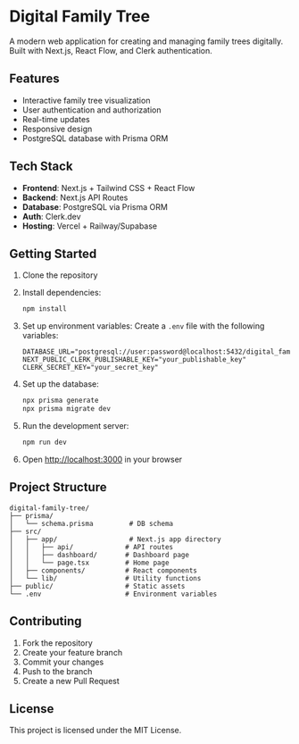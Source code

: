 # Digital Family Tree

A modern web application for creating and managing family trees digitally. Built with Next.js, React Flow, and Clerk authentication.

## Features

- Interactive family tree visualization
- User authentication and authorization
- Real-time updates
- Responsive design
- PostgreSQL database with Prisma ORM

## Tech Stack

- **Frontend**: Next.js + Tailwind CSS + React Flow
- **Backend**: Next.js API Routes
- **Database**: PostgreSQL via Prisma ORM
- **Auth**: Clerk.dev
- **Hosting**: Vercel + Railway/Supabase

## Getting Started

1. Clone the repository
2. Install dependencies:

   ```bash
   npm install
   ```

3. Set up environment variables:
   Create a `.env` file with the following variables:

   ```
   DATABASE_URL="postgresql://user:password@localhost:5432/digital_family_tree"
   NEXT_PUBLIC_CLERK_PUBLISHABLE_KEY="your_publishable_key"
   CLERK_SECRET_KEY="your_secret_key"
   ```

4. Set up the database:

   ```bash
   npx prisma generate
   npx prisma migrate dev
   ```

5. Run the development server:

   ```bash
   npm run dev
   ```

6. Open [http://localhost:3000](http://localhost:3000) in your browser

## Project Structure

```
digital-family-tree/
├── prisma/
│   └── schema.prisma         # DB schema
├── src/
│   ├── app/                  # Next.js app directory
│   │   ├── api/             # API routes
│   │   ├── dashboard/       # Dashboard page
│   │   └── page.tsx         # Home page
│   ├── components/          # React components
│   └── lib/                 # Utility functions
├── public/                  # Static assets
└── .env                     # Environment variables
```

## Contributing

1. Fork the repository
2. Create your feature branch
3. Commit your changes
4. Push to the branch
5. Create a new Pull Request

## License

This project is licensed under the MIT License.
